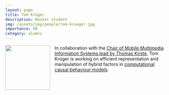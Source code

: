 ```yaml
---
layout: page
title: Tom Krüger
description: Master student
img: /assets/img/people/tom-krueger.jpg
importance: 99
category: alumni
---
```


<img src="{{ page.img }}" style="float: left; width: 10em; padding-right: 1em; padding-bottom: 1em"/>

In collaboration with the [Chair of Mobile Multimedia Information Systems lead by Thomas Kirste](https://www.mmis.informatik.uni-rostock.de/), Tom Krüger is working on efficient representation and manipulation of hybrid factors in [computational causal behaviour models](https://www.mmis.informatik.uni-rostock.de/research/tools-and-methods/computational-causal-behaviour-models-ccbm/).
